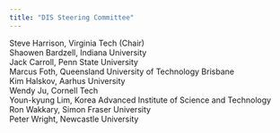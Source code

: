 ```yaml
---
title: "DIS Steering Committee"
---
```


Steve Harrison, Virginia Tech (Chair) </br> 
Shaowen Bardzell, Indiana University </br> 
Jack Carroll, Penn State University </br> 
Marcus Foth, Queensland University of Technology Brisbane </br> 
Kim Halskov, Aarhus University </br> 
Wendy Ju, Cornell Tech </br> 
Youn-kyung Lim, Korea Advanced Institute of Science and Technology </br> 
Ron Wakkary, Simon Fraser University </br> 
Peter Wright, Newcastle University </br> 
